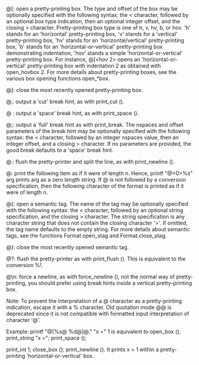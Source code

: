 @[: open a pretty-printing box. The type and offset of the box may be optionally specified with the following syntax: the < character, followed by an optional box type indication, then an optional integer offset, and the closing > character. Pretty-printing box type is one of h, v, hv, b, or hov. 'h' stands for an 'horizontal' pretty-printing box, 'v' stands for a 'vertical' pretty-printing box, 'hv' stands for an 'horizontal/vertical' pretty-printing box, 'b' stands for an 'horizontal-or-vertical' pretty-printing box demonstrating indentation, 'hov' stands a simple 'horizontal-or-vertical' pretty-printing box. For instance, @[<hov 2> opens an 'horizontal-or-vertical' pretty-printing box with indentation 2 as obtained with open_hovbox 2. For more details about pretty-printing boxes, see the various box opening functions open_*box.

@]: close the most recently opened pretty-printing box.

@,: output a 'cut' break hint, as with print_cut ().

@ : output a 'space' break hint, as with print_space ().

@;: output a 'full' break hint as with print_break. The nspaces and offset parameters of the break hint may be optionally specified with the following syntax: the < character, followed by an integer nspaces value, then an integer offset, and a closing > character. If no parameters are provided, the good break defaults to a 'space' break hint.

@.: flush the pretty-printer and split the line, as with print_newline ().

@<n>: print the following item as if it were of length n. Hence, printf "@<0>%s" arg prints arg as a zero length string. If @<n> is not followed by a conversion specification, then the following character of the format is printed as if it were of length n.

@{: open a semantic tag. The name of the tag may be optionally specified with the following syntax: the < character, followed by an optional string specification, and the closing > character. The string specification is any character string that does not contain the closing character '>'. If omitted, the tag name defaults to the empty string. For more details about semantic tags, see the functions Format.open_stag and Format.close_stag.

@}: close the most recently opened semantic tag.

@?: flush the pretty-printer as with print_flush (). This is equivalent to the conversion %!.

@\n: force a newline, as with force_newline (), not the normal way of pretty-printing, you should prefer using break hints inside a vertical pretty-printing box.

Note: To prevent the interpretation of a @ character as a pretty-printing indication, escape it with a % character. Old quotation mode @@ is deprecated since it is not compatible with formatted input interpretation of character '@'.

Example: printf "@[%s@ %d@]@." "x =" 1 is equivalent to open_box (); print_string "x ="; print_space ();

   print_int 1; close_box (); print_newline (). It prints x = 1 within a pretty-printing 'horizontal-or-vertical' box.
